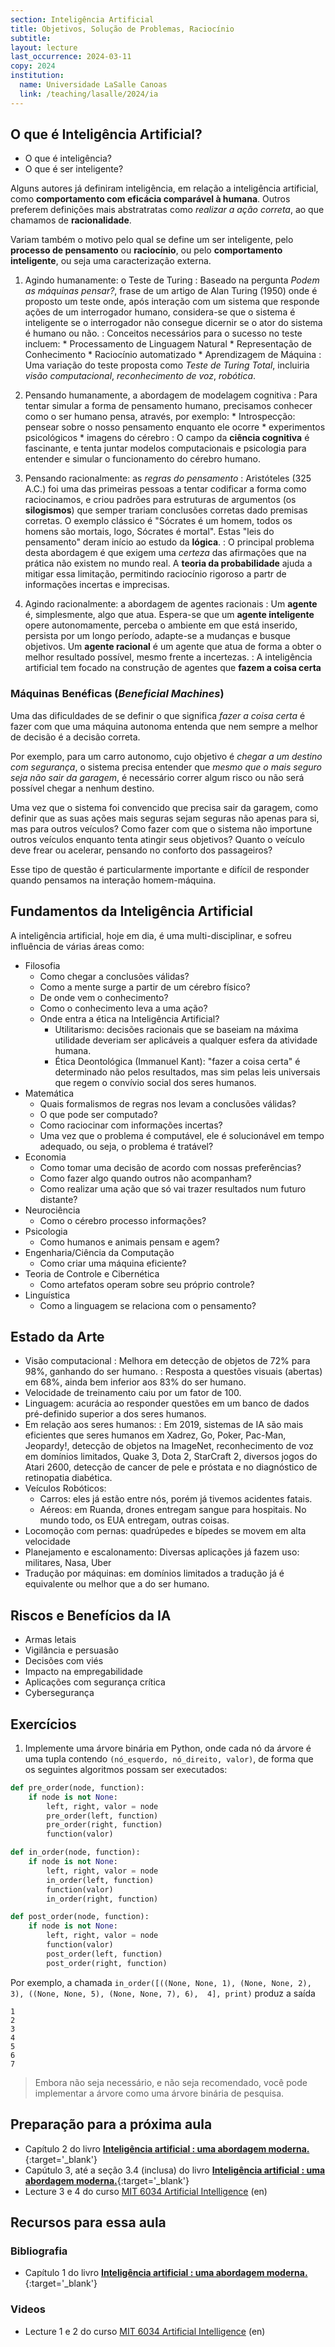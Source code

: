 ```yaml
---
section: Inteligência Artificial
title: Objetivos, Solução de Problemas, Raciocínio
subtitle:
layout: lecture
last_occurrence: 2024-03-11 
copy: 2024
institution:
  name: Universidade LaSalle Canoas
  link: /teaching/lasalle/2024/ia
---
```

<style>
dt {
    font-size: 115%;
    margin-top: 10px;
}
</style>

## O que é Inteligência Artificial?

* O que é inteligência?
* O que é ser inteligente?

Alguns autores já definiram inteligência, em relação a inteligência artificial, como **comportamento com eficácia comparável à humana**. Outros preferem definições mais abstratratas como _realizar a ação correta_, ao que chamamos de **racionalidade**.

Variam também o motivo pelo qual se define um ser inteligente, pelo **processo de pensamento** ou **raciocínio**, ou pelo **comportamento inteligente**, ou seja uma caracterização externa.

1. Agindo humanamente: o Teste de Turing
    : Baseado na pergunta _Podem as máquinas pensar?_, frase de um artigo de Alan Turing (1950) onde é proposto um teste onde, após interação com um sistema que responde ações de um interrogador humano, considera-se que o sistema é inteligente se o interrogador não consegue dicernir se o ator do sistema é humano ou não.
    : Conceitos necessários para o sucesso no teste incluem:
        * Processamento de Linguagem Natural
        * Representação de Conhecimento
        * Raciocínio automatizado
        * Aprendizagem de Máquina
    : Uma variação do teste proposta como _Teste de Turing Total_, incluiria _visão computacional_, _reconhecimento de voz_, _robótica_.  

2. Pensando humanamente, a abordagem de modelagem cognitiva
    : Para tentar simular a forma de pensamento humano, precisamos conhecer como o ser humano pensa, através, por exemplo:
        * Introspecção: pensear sobre o nosso pensamento enquanto ele ocorre
        * experimentos psicológicos
        * imagens do cérebro
    : O campo da **ciência cognitiva** é fascinante, e tenta juntar modelos computacionais e psicologia para entender e simular o funcionamento do cérebro humano.

3. Pensando racionalmente: as _regras do pensamento_
    : Aristóteles (325 A.C.) foi uma das primeiras pessoas a tentar codificar a forma como raciocinamos, e criou padrões para estruturas de argumentos (os **silogismos**) que semper trariam conclusões corretas dado premisas corretas. O exemplo clássico é "Sócrates é um homem, todos os homens são mortais, logo, Sócrates é mortal". Estas "leis do pensamento" deram início ao estudo da **lógica**.
    : O principal problema desta abordagem é que exigem uma _certeza_ das afirmações que na prática não existem no mundo real. A **teoria da probabilidade** ajuda a mitigar essa limitação, permitindo raciocínio rigoroso a partr de informações incertas e imprecisas.

4. Agindo racionalmente: a abordagem de agentes racionais
    : Um **agente** é, simplesmente, algo que atua. Espera-se que um **agente inteligente** opere autonomamente, perceba o ambiente em que está inserido, persista por um longo período, adapte-se a mudanças e busque objetivos. Um **agente racional** é um agente que atua de forma a obter o melhor resultado possível, mesmo frente a incertezas.
    : A inteligência artificial tem focado na construção de agentes que **fazem a coisa certa**

### Máquinas Benéficas (_Beneficial Machines_)

Uma das dificuldades de se definir o que significa _fazer a coisa certa_ é fazer com que uma máquina autonoma entenda que nem sempre a melhor de decisão é a decisão correta.

Por exemplo, para um carro autonomo, cujo objetivo é _chegar a um destino com segurança_, o sistema precisa entender que _mesmo que o mais seguro seja não sair da garagem_, é necessário correr algum risco ou não será possível chegar a nenhum destino.

Uma vez que o sistema foi convencido que precisa sair da garagem, como definir que as suas ações mais seguras sejam seguras não apenas para si, mas para outros veículos? Como fazer com que o sistema não importune outros veículos enquanto tenta atingir seus objetivos? Quanto o veículo deve frear ou acelerar, pensando no conforto dos passageiros?

Esse tipo de questão é particularmente importante e difícil de responder quando pensamos na interação homem-máquina.

## Fundamentos da Inteligência Artificial

A inteligência artificial, hoje em dia, é uma multi-disciplinar, e sofreu influência de várias áreas como:

* Filosofia
    * Como chegar a conclusões válidas?
    * Como a mente surge a partir de um cérebro físico?
    * De onde vem o conhecimento?
    * Como o conhecimento leva a uma ação?
    * Onde entra a ética na Inteligência Artificial?
        * Utilitarismo: decisões racionais que se baseiam na máxima utilidade deveriam ser aplicáveis a qualquer esfera da atividade humana.
        * Ética Deontológica (Immanuel Kant): "fazer a coisa certa" é determinado não pelos resultados, mas sim pelas leis universais que regem o convívio social dos seres humanos.
* Matemática
    * Quais formalismos de regras nos levam a conclusões válidas?
    * O que pode ser computado?
    * Como raciocinar com informações incertas?
    * Uma vez que o problema é computável, ele é solucionável em tempo adequado, ou seja, o problema é tratável?
* Economia
    * Como tomar uma decisão de acordo com nossas preferências?
    * Como fazer algo quando outros não acompanham?
    * Como realizar uma ação que só vai trazer resultados num futuro distante?
* Neurociência
    * Como o cérebro processo informações?
* Psicologia
    * Como humanos e animais pensam e agem?
* Engenharia/Ciência da Computação
    * Como criar uma máquina eficiente?
* Teoria de Controle e Cibernética
    * Como artefatos operam sobre seu próprio controle?
* Linguística
    * Como a linguagem se relaciona com o pensamento?

## Estado da Arte

* Visão computacional
    : Melhora em detecção de objetos de 72% para 98%, ganhando do ser humano.
    : Resposta a questões visuais (abertas) em 68%, ainda bem inferior aos 83% do ser humano.
* Velocidade de treinamento caiu por um fator de 100.
* Linguagem: acurácia ao responder questões em um banco de dados pré-definido superior a dos seres humanos.
* Em relação aos seres humanos:
    : Em 2019, sistemas de IA são mais eficientes que seres humanos em Xadrez, Go, Poker, Pac-Man, Jeopardy!, detecção de objetos na ImageNet, reconhecimento de voz em domínios limitados, Quake 3, Dota 2, StarCraft 2, diversos jogos do Atari 2600, detecção de cancer de pele e próstata e no diagnóstico de retinopatia diabética.
* Veículos Robóticos:
    * Carros: eles já estão entre nós, porém já tivemos acidentes fatais.
    * Aéreos: em Ruanda, drones entregam sangue para hospitais. No mundo todo, os EUA entregam, outras coisas.
* Locomoção com pernas: quadrúpedes e bípedes se movem em alta velocidade
* Planejamento e escalonamento: Diversas aplicações já fazem uso: militares, Nasa, Uber
* Tradução por máquinas: em domínios limitados a tradução já é equivalente ou melhor que a do ser humano.

## Riscos e Benefícios da IA

* Armas letais
* Vigilância e persuasão
* Decisões com viés
* Impacto na empregabilidade
* Aplicações com segurança crítica
* Cybersegurança

## Exercícios

1. Implemente uma árvore binária em Python, onde cada nó da árvore é uma tupla contendo `(nó_esquerdo, nó_direito, valor)`, de forma que os seguintes algoritmos possam ser executados:

```python
def pre_order(node, function):
    if node is not None:
        left, right, valor = node
        pre_order(left, function)
        pre_order(right, function)
        function(valor)

def in_order(node, function):
    if node is not None:
        left, right, valor = node
        in_order(left, function)
        function(valor)
        in_order(right, function)

def post_order(node, function):
    if node is not None:
        left, right, valor = node
        function(valor)
        post_order(left, function)
        post_order(right, function)
```
Por exemplo, a chamada `in_order([((None, None, 1), (None, None, 2), 3), ((None, None, 5), (None, None, 7), 6),  4], print)` produz a saída
```
1
2
3
4
5
6
7
``` 
> Embora não seja necessário, e não seja recomendado, você pode implementar a árvore como uma árvore binária de pesquisa.

## Preparação para a próxima aula

* Capítulo 2 do livro [**Inteligência artificial : uma abordagem moderna.**](https://integrada.minhabiblioteca.com.br/reader/books/9788595159495){:target='\_blank'}
* Capútulo 3, até a seção 3.4 (inclusa) do livro [**Inteligência artificial : uma abordagem moderna.**](https://integrada.minhabiblioteca.com.br/reader/books/9788595159495){:target='\_blank'}
* Lecture 3 e 4 do curso [MIT 6034 Artificial Intelligence](https://ocw.mit.edu/courses/6-034-artificial-intelligence-fall-2010/video_galleries/lecture-videos/) (en)

## Recursos para essa aula

### Bibliografia

* Capítulo 1 do livro [**Inteligência artificial : uma abordagem moderna.**](https://integrada.minhabiblioteca.com.br/reader/books/9788595159495){:target='\_blank'}

### Videos

* Lecture 1 e 2 do curso [MIT 6034 Artificial Intelligence](https://ocw.mit.edu/courses/6-034-artificial-intelligence-fall-2010/video_galleries/lecture-videos/) (en)

